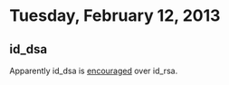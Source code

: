 # Tuesday, February 12, 2013

## id_dsa

Apparently id_dsa is [encouraged](http://stackoverflow.com/a/2821774/383958)
over id_rsa.
